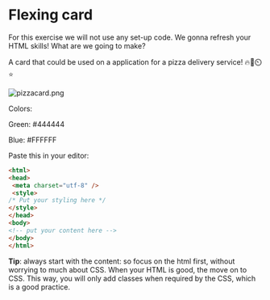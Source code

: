 # Flexing card

For this exercise we will not use any set-up code. We gonna refresh your HTML skills!
What are we going to make?

A card that could be used on a application for a pizza delivery service!  🔥🍕⏲️⭐

![pizzacard.png](/home/nick/Documents/BeCode/prison-project/free2code/2.CSS/3.POSITIONING/3.flex/4.flex-card/pizzacard.png)

Colors: 

Green: #444444

Blue: #FFFFFF

Paste this in your editor:

```html
<html>
<head>
 <meta charset="utf-8" />
 <style>
/* Put your styling here */
</style>
</head>
<body>
<!-- put your content here -->
</body>
</html>
```

**Tip**: always start with the content: so focus on the html first, without worrying to much about CSS. When your HTML is good, the move on to CSS. This way, you will only add classes when required by the CSS, which is a good practice.


